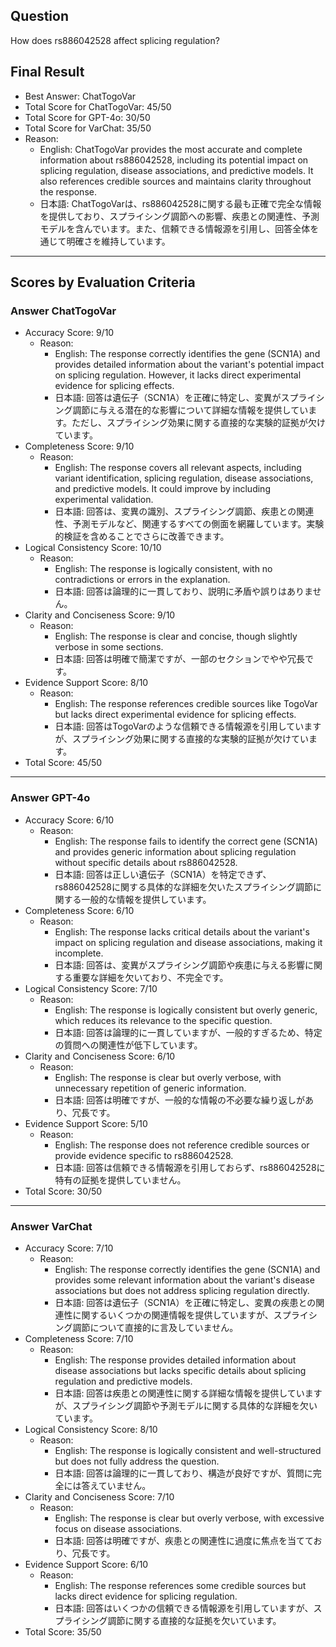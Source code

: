 ## Question

How does rs886042528 affect splicing regulation?

## Final Result

- Best Answer: ChatTogoVar
- Total Score for ChatTogoVar: 45/50
- Total Score for GPT-4o: 30/50
- Total Score for VarChat: 35/50
- Reason:
  - English: ChatTogoVar provides the most accurate and complete information about rs886042528, including its potential impact on splicing regulation, disease associations, and predictive models. It also references credible sources and maintains clarity throughout the response.
  - 日本語: ChatTogoVarは、rs886042528に関する最も正確で完全な情報を提供しており、スプライシング調節への影響、疾患との関連性、予測モデルを含んでいます。また、信頼できる情報源を引用し、回答全体を通じて明確さを維持しています。

---

## Scores by Evaluation Criteria

### Answer ChatTogoVar
- Accuracy Score: 9/10
  - Reason: 
    - English: The response correctly identifies the gene (SCN1A) and provides detailed information about the variant's potential impact on splicing regulation. However, it lacks direct experimental evidence for splicing effects.
    - 日本語: 回答は遺伝子（SCN1A）を正確に特定し、変異がスプライシング調節に与える潜在的な影響について詳細な情報を提供しています。ただし、スプライシング効果に関する直接的な実験的証拠が欠けています。
- Completeness Score: 9/10
  - Reason: 
    - English: The response covers all relevant aspects, including variant identification, splicing regulation, disease associations, and predictive models. It could improve by including experimental validation.
    - 日本語: 回答は、変異の識別、スプライシング調節、疾患との関連性、予測モデルなど、関連するすべての側面を網羅しています。実験的検証を含めることでさらに改善できます。
- Logical Consistency Score: 10/10
  - Reason: 
    - English: The response is logically consistent, with no contradictions or errors in the explanation.
    - 日本語: 回答は論理的に一貫しており、説明に矛盾や誤りはありません。
- Clarity and Conciseness Score: 9/10
  - Reason: 
    - English: The response is clear and concise, though slightly verbose in some sections.
    - 日本語: 回答は明確で簡潔ですが、一部のセクションでやや冗長です。
- Evidence Support Score: 8/10
  - Reason: 
    - English: The response references credible sources like TogoVar but lacks direct experimental evidence for splicing effects.
    - 日本語: 回答はTogoVarのような信頼できる情報源を引用していますが、スプライシング効果に関する直接的な実験的証拠が欠けています。
- Total Score: 45/50

---

### Answer GPT-4o
- Accuracy Score: 6/10
  - Reason: 
    - English: The response fails to identify the correct gene (SCN1A) and provides generic information about splicing regulation without specific details about rs886042528.
    - 日本語: 回答は正しい遺伝子（SCN1A）を特定できず、rs886042528に関する具体的な詳細を欠いたスプライシング調節に関する一般的な情報を提供しています。
- Completeness Score: 6/10
  - Reason: 
    - English: The response lacks critical details about the variant's impact on splicing regulation and disease associations, making it incomplete.
    - 日本語: 回答は、変異がスプライシング調節や疾患に与える影響に関する重要な詳細を欠いており、不完全です。
- Logical Consistency Score: 7/10
  - Reason: 
    - English: The response is logically consistent but overly generic, which reduces its relevance to the specific question.
    - 日本語: 回答は論理的に一貫していますが、一般的すぎるため、特定の質問への関連性が低下しています。
- Clarity and Conciseness Score: 6/10
  - Reason: 
    - English: The response is clear but overly verbose, with unnecessary repetition of generic information.
    - 日本語: 回答は明確ですが、一般的な情報の不必要な繰り返しがあり、冗長です。
- Evidence Support Score: 5/10
  - Reason: 
    - English: The response does not reference credible sources or provide evidence specific to rs886042528.
    - 日本語: 回答は信頼できる情報源を引用しておらず、rs886042528に特有の証拠を提供していません。
- Total Score: 30/50

---

### Answer VarChat
- Accuracy Score: 7/10
  - Reason: 
    - English: The response correctly identifies the gene (SCN1A) and provides some relevant information about the variant's disease associations but does not address splicing regulation directly.
    - 日本語: 回答は遺伝子（SCN1A）を正確に特定し、変異の疾患との関連性に関するいくつかの関連情報を提供していますが、スプライシング調節について直接的に言及していません。
- Completeness Score: 7/10
  - Reason: 
    - English: The response provides detailed information about disease associations but lacks specific details about splicing regulation and predictive models.
    - 日本語: 回答は疾患との関連性に関する詳細な情報を提供していますが、スプライシング調節や予測モデルに関する具体的な詳細を欠いています。
- Logical Consistency Score: 8/10
  - Reason: 
    - English: The response is logically consistent and well-structured but does not fully address the question.
    - 日本語: 回答は論理的に一貫しており、構造が良好ですが、質問に完全には答えていません。
- Clarity and Conciseness Score: 7/10
  - Reason: 
    - English: The response is clear but overly verbose, with excessive focus on disease associations.
    - 日本語: 回答は明確ですが、疾患との関連性に過度に焦点を当てており、冗長です。
- Evidence Support Score: 6/10
  - Reason: 
    - English: The response references some credible sources but lacks direct evidence for splicing regulation.
    - 日本語: 回答はいくつかの信頼できる情報源を引用していますが、スプライシング調節に関する直接的な証拠を欠いています。
- Total Score: 35/50